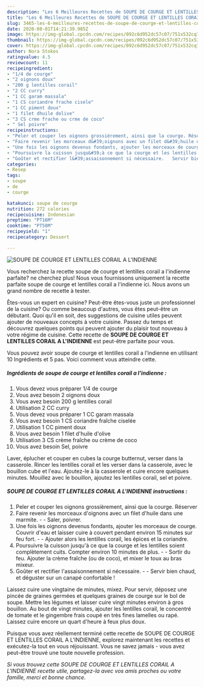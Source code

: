 ```yaml
---
description: "Les 6 Meilleures Recettes de SOUPE DE COURGE ET LENTILLES CORAIL A L&amp;#39;INDIENNE"
title: "Les 6 Meilleures Recettes de SOUPE DE COURGE ET LENTILLES CORAIL A L&amp;#39;INDIENNE"
slug: 3465-les-6-meilleures-recettes-de-soupe-de-courge-et-lentilles-corail-a-l-and-39-indienne
date: 2020-08-01T14:21:39.985Z
image: https://img-global.cpcdn.com/recipes/092c6d952dc57c07/751x532cq70/soupe-de-courge-et-lentilles-corail-a-lindienne-photo-principale-de-la-recette.jpg
thumbnail: https://img-global.cpcdn.com/recipes/092c6d952dc57c07/751x532cq70/soupe-de-courge-et-lentilles-corail-a-lindienne-photo-principale-de-la-recette.jpg
cover: https://img-global.cpcdn.com/recipes/092c6d952dc57c07/751x532cq70/soupe-de-courge-et-lentilles-corail-a-lindienne-photo-principale-de-la-recette.jpg
author: Nora Stokes
ratingvalue: 4.5
reviewcount: 11
recipeingredient:
- "1/4 de courge"
- "2 oignons doux"
- "200 g lentilles corail"
- "2 CC curry"
- "1 CC garam massala"
- "1 CS coriandre frache cisele"
- "1 CC piment doux"
- "1 filet dhuile dolive"
- "3 CS crme frache ou crme de coco"
- " Sel poivre"
recipeinstructions:
- "Peler et couper les oignons grossièrement, ainsi que la courge. Réserver"
- "Faire revenir les morceaux d&#39;oignons avec un filet d&#39;huile dans une marmite.  Saler, poivrer."
- "Une fois les oignons devenus fondants, ajouter les morceaux de courge. Couvrir d&#39;eau et laisser cuire à couvert pendant environ 15 minutes sur feu fort.  Ajouter alors les lentilles corail, les épices et la coriandre."
- "Poursuivre la cuisson jusqu&#39;à ce que la courge et les lentilles soient complètement cuits. Compter environ 10 minutes de plus.  Sortir du feu. Ajouter la crème fraîche (ou de coco), et mixer le toux au bras mixeur."
- "Goûter et rectifier l&#39;assaisonnement si nécessaire.   Servir bien chaud, et déguster sur un canapé confortable !"
categories:
- Resep
tags:
- soupe
- de
- courge

katakunci: soupe de courge 
nutrition: 272 calories
recipecuisine: Indonesian
preptime: "PT16M"
cooktime: "PT58M"
recipeyield: "1"
recipecategory: Dessert

---
```



![SOUPE DE COURGE ET LENTILLES CORAIL A L&#39;INDIENNE](https://img-global.cpcdn.com/recipes/092c6d952dc57c07/751x532cq70/soupe-de-courge-et-lentilles-corail-a-lindienne-photo-principale-de-la-recette.jpg)

Vous recherchez la recette soupe de courge et lentilles corail a l&#39;indienne parfaite? ne cherchez plus! Nous vous fournissons uniquement la recette parfaite soupe de courge et lentilles corail a l&#39;indienne ici. Nous avons un grand nombre de recette à tester.

Êtes-vous un expert en cuisine? Peut-être êtes-vous juste un professionnel de la cuisine? Ou comme beaucoup d'autres, vous êtes peut-être un débutant. Quoi qu'il en soit, des suggestions de cuisine utiles peuvent ajouter de nouveaux concepts à votre cuisine. Passez du temps et découvrez quelques points qui peuvent ajouter du plaisir tout nouveau à votre régime de cuisine. Cette recette de <strong> SOUPE DE COURGE ET LENTILLES CORAIL A L&#39;INDIENNE </strong> est peut-être parfaite pour vous.

<!--inarticleads1-->

Vous pouvez avoir soupe de courge et lentilles corail a l&#39;indienne en utilisant 10 Ingrédients et 5 pas. Voici comment vous atteindre cette.

##### Ingrédients de soupe de courge et lentilles corail a l&#39;indienne :

1. Vous devez vous préparer 1/4 de courge
1. Vous avez besoin 2 oignons doux
1. Vous avez besoin 200 g lentilles corail
1. Utilisation 2 CC curry
1. Vous devez vous préparer 1 CC garam massala
1. Vous avez besoin 1 CS coriandre fraîche ciselée
1. Utilisation 1 CC piment doux
1. Vous avez besoin 1 filet d&#39;huile d&#39;olive
1. Utilisation 3 CS crème fraîche ou crème de coco
1. Vous avez besoin  Sel, poivre


Laver, éplucher et couper en cubes la courge butternut, verser dans la casserole. Rincer les lentilles corail et les verser dans la casserole, avec le bouillon cube et l&#39;eau. Ajoutez-le à la casserole et cuire encore quelques minutes. Mouillez avec le bouillon, ajoutez les lentilles corail, sel et poivre. 

<!--inarticleads2-->

##### SOUPE DE COURGE ET LENTILLES CORAIL A L&#39;INDIENNE instructions :

1. Peler et couper les oignons grossièrement, ainsi que la courge. Réserver
1. Faire revenir les morceaux d&#39;oignons avec un filet d&#39;huile dans une marmite. -  - Saler, poivrer.
1. Une fois les oignons devenus fondants, ajouter les morceaux de courge. Couvrir d&#39;eau et laisser cuire à couvert pendant environ 15 minutes sur feu fort. -  - Ajouter alors les lentilles corail, les épices et la coriandre.
1. Poursuivre la cuisson jusqu&#39;à ce que la courge et les lentilles soient complètement cuits. Compter environ 10 minutes de plus. -  - Sortir du feu. Ajouter la crème fraîche (ou de coco), et mixer le toux au bras mixeur.
1. Goûter et rectifier l&#39;assaisonnement si nécessaire.  -  - Servir bien chaud, et déguster sur un canapé confortable !


Laissez cuire une vingtaine de minutes, mixez. Pour servir, déposez une pincée de graines germées et quelques graines de courge sur le bol de soupe. Mettre les légumes et laisser cuire vingt minutes environ à gros bouillon. Au bout de vingt minutes, ajouter les lentilles corail, le concentré de tomate et le gingembre frais coupé en très fines lamelles ou rapé. Laissez cuire encore un quart d&#39;heure à feux plus doux. 

<!--inarticleads1-->

<p>
Puisque vous avez réellement terminé cette recette de SOUPE DE COURGE ET LENTILLES CORAIL A L&#39;INDIENNE, explorez maintenant les recettes et exécutez-la tout en vous réjouissant. Vous ne savez jamais - vous avez peut-être trouvé une toute nouvelle profession.
</p>

<p>
<i>Si vous trouvez cette SOUPE DE COURGE ET LENTILLES CORAIL A L&#39;INDIENNE recette utile, partagez-la avec vos amis proches ou votre famille, merci et bonne chance.</i>
</p>
